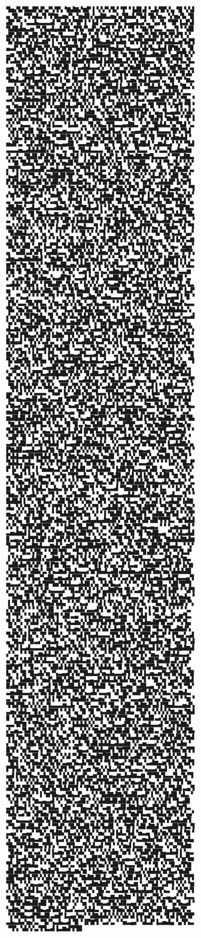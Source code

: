▜▅▞▙▜▙▟▛▟▚▞▚▜▚▝▇▟▇▞▆▛▐▝▞▞▚▜▞▝▛▝▐▟▊▟▝▃▙▜▛▞▄▝█▝▞▟▄▝▉▃▝▜▚▟▃▜▝▛▇▃▅▞▚▝▅▟▊▞▄▟▇▃▅▞▄▜▙▟▞▜▟▝█▞▅▃▝▞▅▞▙▝█▟▛▝▚▝▃▃▙▃▃▃▟▝▚▟▞▞▜▛▐▝▐▟▝▃▃▃▛▞▜▃▄▟▃▞▃▝▄▞▙▝▜▛▐▃▛▟▜▟█▟▅▃▅▝▚▜▄▟▄▟▟▜▃▜▜▞▚▟▚▞▆▜▝▃▛▞▝▜▝▝▇▞▛▃▃▝▃▃▜▝▝▟▊▟▛▟▉▞▚▟▊▟▜▞▅▃▜▃▃▃▛▝▆▝▄▜▝▝▛▞▟▃▄▜▅▝▇▞▚▜▙▜▜▞▛▟▜▝▞▜▞▟▄▃▛▞▟▃▆▛▐▝▃▜▞▝▊▜▛▝▐▜▙▃▆▟▚▟▅▝▅▜▜▟▛▜▚▟▚▟▟▃▅▜▟▜▄▃▛▝▄▜▙▛▇▞▛▞▆▞▆▜▛▜▟▞▃▟▜▜▜▜▅▟▄▞▅▃▃▞▟▞▙▃▙▟▐▛▇▞▄▝▉▃▅▝▉▜▟▜▄▃▜▝▚▝▛▟▇▝▊▞▃▜▅▟▇▃▟▝▉▝▆▝▇▝█▟▃▟▆▟▛▝▄▟▜▜▞▞▛▃▙▞▛▝▚▜▞▝▟▝▞▟█▟▐▟▆▛▇▜▜▟▐▟▉▟▇▃▛▞▛▟▊▃▃▝▊▝▉▞▜▜▃▜▃▃▄▝█▃▞▟▚▟▇▝▐▜▛▟▊▝▛▃▟▟▃▃▞▞▝▞▄▞▚▞▆▟▊▜▛▃▙▞▄▝▆▛▇▃▛▃▜▞▝▝▟▃▟▃▟▛▇▃▄▞▚▛▐▃▙▟▚▟▚▟▇▛▐▞▜▜▞▟█▟▚▃▅▟█▟▞▞▛▝▊▟▞▜▅▟▃▟▜▜▄▟▞▃▆▟▐▝▅▝▉▃▞▝▛▃▝▜▟▃▅▜▝▃▅▞▅▟▐▃▄▞▃▝▇▝▛▝▆▃▃▃▚▝▚▜▅▜▄▜▝▞▄▃▛▃▞▞▟▝▐▜▚▟▇▜▙▟▐▃▟▟▊▞▝▜▟▃▙▝▇▟▅▝▇▃▚▜▛▞▅▜▙▞▅▟▉▃▄▞▅▜▚▞▛▛▐▞▞▜▛▃▆▟▊▜▙▟▜▜▙▞▛▜▛▃▙▟▟▜▞▃▃▃▞▟▆▟▆▟▅▟▜▟▐▞▞▟▃▜▙▝▉▞▜▝▚▛▐▃▝▞▞▞▃▜▃▞▃▃▆▟▛▞▚▞▞▜▄▝▄▝▅▃▛▟▟▞▟▜▝▞▄▟▊▟▃▟▜▞▞▞▃▝▊▃▞▟█▜▜▃▟▃▆▝▉▝▛▜▝▞▆▜▝▜▝▟▇▟▜▝▇▃▟▜▚▃▆▝▊▞▟▝▃▝▐▟▆▝▚▞▙▞▅▝▟▟▉▜▜▟▚▝▄▃▜▃▄▟▞▞▟▞▃▞▞▟▟▞▅▟▄▝▝▞▟▟▊▟▚▜▅▟▛▜▙▃▚▟▇▟▄▜▞▜▝▟▚▝▉▟▜▝▆▟▆▝▝▛▐▞▞▝▚▃▃▝▝▞▛▟▐▃▃▝▐▃▙▝▃▝▊▞▙▃▜▜▃▃▄▟▇▃▝▃▛▝█▟▟▃▚▞▜▟▝▃▝▟▚▜▚▟▊▝▇▃▜▃▅▃▅▃▃▃▞▝▄▝▞▟▜▟▜▃▞▃▝▃▄▟▛▞▛▜▃▃▃▜▛▞▜▟▝▞▟▃▜▟▞▟█▟▅▝▚▟▉▜▞▞▟▝▅▟▜▞▙▟▞▟▊▝▞▜▃▝▜▝▉▝▜▜▞▟▅▟▟▝▅▟▛▃▝▃▛▃▙▜▜▜▄▃▄▟▉▝▃▃▅▛▇▝▚▞▜▝▜▟▞▝█▟█▟▝▃▆▟▃▞▝▞▝▜▟▃▃▃▅▃▟▟▟▟▉▞▟▝▝▃▝▜▃▜▙▟▃▃▃▝▉▞▃▜▞▃▃▜▃▃▝▝▞▃▃▜▃▟▆▟▆▞▃▞▃▝█▟▊▟▚▛▇▝▇▟▃▜▟▝▐▝▅▟▐▞▄▛▐▃▚▟▆▟▇▟▇▜▃▃▃▞▝▜▚▟▇▃▝▝▇▝█▟▄▜▃▞▛▟▚▞▅▟▊▜▄▞▟▟▚▟█▞▞▞▆▝▐▞▅▟█▃▝▝▟▝▜▃▜▞▝▞▞▞▜▜▚▃▃▟▄▟▛▃▆▟▄▟▆▃▚▞▜▜▝▟▐▃▝▞▜▟▃▝▞▟▛▟▞▃▞▜▄▝▄▛▇▟▛▃▚▃▟▝▞▞▜▃▚▝▆▟█▟▊▜▛▝▅▝▜▜▄▜▅▝▃▜▛▞▜▝▇▞▞▝▟▃▛▞▝▟▉▝▇▞▛▟▜▟▅▜▃▟▊▜▞▟▉▞▚▜▙▟▆▜▃▝▞▛▇▜▅▛▇▞▙▝▄▝▆▜▞▃▟▟▟▛▐▞▆▜▝▝▛▟▜▛▇▞▄▛▇▜▚▝▆▝▇▞▆▜▟▟▚▃▟▞▚▟▇▞▟▜▞▃▛▜▄▝▐▟▜▃▅▞▃▝▜▞▆▜▞▜▛▃▅▟▝▝▅▟▛▝▐▛▐▃▚▞▚▝▐▟▅▟▝▜▜▞▄▃▛▛▐▝▟▛▇▟▇▝▅▞▟▞▃▝▃▃▜▃▟▝▄▝▞▃▄▜▄▝▛▜▟▝▐▃▜▜▟▜▛▝▉▃▙▝▄▞▙▟▛▃▙▝▇▞▜▜▟▝▄▟█▟▇▞▃▟▃▞▜▃▃▟▆▟▞▝▆▛▇▟▃▟▐▝▐▞▆▃▙▝█▃▆▝▄▝▚▜▜▃▄▝▜▛▇▃▞▟▛▞▃▝█▝▇▃▙▃▆▃▅▞▝▃▅▃▚▞▃▞▝▃▞▛▐▜▃▝█▜▙▞▞▞▝▜▄▞▟▟▃▜▙▃▝▝▛▟▅▝▟▜▞▞▅▜▝▟▛▟▐▟▟▟▊▝▜▝▇▝█▟█▟▅▞▚▜▃▜▙▃▟▟▚▃▆▜▃▝▅▞▞▟▟▞▞▝▄▜▝▛▐▃▆▛▐▞▅▟▃▃▜▝▐▜▅▜▙▜▝▟▃▟▜▜▚▃▚▝█▟▅▝▟▝▜▝▉▟▇▟▃▞▄▝▄▝▄▝▐▝▃▝▝▝█▝▞▝▞▜▝▝▜▟▜▞▚▜▟▝▞▝▜▞▜▟▚▃▙▝▄▞▚▞▛▝▊▝▟▝▝▟▝▝▐▞▚▝▊▝▞▟▃▞▙▝▊▟█▜▚▜▝▞▚▝▊▞▙▃▄▝▛▟▐▞▛▃▆▜▙▜▞▟█▝▃▛▐▃▛▜▃▜▟▜▟▟▊▛▇▝▟▞▚▞▜▃▄▞▜▝▜▜▚▜▞▝▅▝▄▃▝▟▄▞▄▝▚▟▊▃▛▟▜▝▄▟▉▃▃▝█▟▜▞▟▟▝▟▅▞▛▃▛▝▊▝▆▞▟▞▆▜▃▝▚▞▃▝▛▜▚▟▅▃▅▟▆▟▇▟▝▝▆▟▆▝▟▜▄▜▚▞▅▟▐▃▞▝▃▜▝▃▄▃▟▞▚▞▃▛▐▟▇▜▚▜▝▃▆▜▚▞▆▝▇▝▞▝▇▜▙▟█▃▅▞▟▟▇▝▞▛▐▞▟▜▃▃▞▝▊▝▐▜▜▞▄▟▊▜▟▝▞▟▃▛▇▝▊▝▇▟▛▞▅▞▝▝▝▞▜▞▝▃▅▜▝▃▚▃▚▟▆▟▄▟▛▝▆▞▟▛▐▞▝▟▅▝▃▃▆▞▝▃▅▞▙▝▉▟▅▃▚▃▟▛▇▝▃▃▟▝▅▜▝▃▙▟█▟▜▝▆▜▚▃▙▞▙▃▜▞▅▟█▝▃▃▟▟▞▝█▟▚▝▐▜▙▟▛▃▜▞▅▝▐▞▞▞▃▞▙▃▅▛▇▝▚▟▆▟▐▟▜▝▐▝▛▝▟▃▜▃▅▝▝▝▟▞▟▟▞▟▇▞▜▃▛▝▊▜▅▟▊▝▉▟▝▝▛▜▄▟▇▃▟▞▆▞▝▜▟▞▅▟▄▛▐▃▛▞▃▝▚▃▞▝▝▝▚▞▜▝▝▝▛▜▝▜▃▟▆▞▚▟▅▃▃▃▛▟▝▃▛▟▟▝▊▛▐▃▄▟▐▝▊▝▐▜▞▃▃▜▙▜▜▃▝▞▆▃▜▞▞▞▙▝▃▞▙▃▆▃▝▝▐▃▆▝▛▟█▝▚▜▄▃▙▜▅▟▚▃▃▜▙▝▆▞▙▞▜▞▜▝▚▞▝▜▃▞▙▟▜▟▞▟▄▞▜▞▟▝▝▟▝▞▝▝▆▜▚▞▟▟▇▟▟▃▚▞▄▞▞▝▉▛▇▟▄▝▊▝▄▜▞▟▃▜▟▟▜▞▛▜▚▝▊▝▊▃▚▟▟▃▝▞▅▜▃▞▟▃▞▃▃▟▚▞▞▜▙▃▛▟▛▜▙▜▃▟█▃▆▟▛▟▊▝▞▜▅▜▅▟█▜▛▃▙▞▆▝▟▟▞▟▅▃▆▜▟▃▟▃▆▞▅▜▛▛▐▃▆▞▝▝▞▃▛▟▆▃▞▃▙▟▜▟▚▞▝▞▙▟█▜▜▃▅▜▃▟▐▃▄▜▝▞▚▞▆▟▐▜▙▃▞▟▛▟▐▟▇▞▜▜▝▞▚▝▉▃▄▜▚▝▊▟▐▟█▟▄▟▝▜▅▛▇▟▇▞▙▟▜▝▉▟▄▟▝▝▛▞▞▃▛▃▝▝▄▟▚▜▃▟█▟▚▃▛▜▞▟▐▝▚▟▄▟▃▝▚▝▞▃▜▟▟▞▅▜▛▞▞▃▄▝▚▜▚▃▟▜▚▜▟▟▊▝▃▃▚▃▜▞▅▞▃▝▞▝▆▝▄▝▉▟▟▃▄▜▄▞▟▝▃▞▆▝▇▞▝▟▜▝▐▞▅▝▐▜▃▝▃▟▄▃▟▜▃▃▟▜▟▝▝▃▜▞▆▞▃▟▅▞▃▝▉▞▛▜▝▞▝▝▊▜▞▟▆▜▙▝█▜▅▝▛▟▅▟▟▟█▜▄▃▙▟▃▞▃▃▟▝▆▞▟▃▜▞▅▞▚▞▙▟█▝▞▃▝▜▝▃▆▞▚▜▝▝▝▃▄▟▛▞▙▃▅▜▛▟▚▜▚▃▆▟▆▜▜▃▝▜▟▜▃▜▟▟▚▞▄▛▇▟▛▃▚▞▚▞▅▝▟▜▜▃▟▟█▟█▞▛▟▞▝▊▟▇▃▟▞▚▝▞▟▝▜▛▞▚▟▝▝▆▞▚▟▆▜▟▟▜▃▚▞▞▞▚▟▚▞▙▞▝▃▃▞▞▝▃▟▟▞▄▝▟▝▇▃▛▃▟▞▄▃▃▜▄▞▝▝▝▞▚▃▆▞▛▝█▟▐▜▟▞▛▃▜▟▞▃▝▜▚▞▛▞▄▜▞▜▞▃▟▟▛▟▛▃▄▟▚▝▄▟▐▝▐▟▉▟▃▃▚▝▄▞▝▟▝▞▞▃▃▃▝▜▄▛▐▞▝▟▊▞▙▞▜▃▃▜▜▟▄▞▅▟▚▃▚▝▐▟▞▜▙▝▃▃▙▟▞▜▅▜▄▃▅▟▊▟▅▞▃▃▆▝▇▜▛▃▛▟▛▟▐▝▟▞▟▞▛▃▛▃▜▜▟▟▆▃▝▜▜▞▛▟▟▞▆▃▞▟▜▞▙▝▆▟▚▞▛▞▚▃▅▜▜▃▅▝▚▟▄▟▐▃▟▃▟▃▃▝▇▃▜▟▞▟█▃▚▞▙▃▅▟▆▜▅▟▚▞▞▜▜▜▝▟▚▃▄▝▇▞▝▟▉▟▊▞▃▟▜▟▇▟▊▜▛▃▃▝▄▛▇▃▝▝▃▞▆▟█▟▊▟▟▜▜▟▚▜▛▜▚▝▅▃▚▃▅▛▇▜▜▝▞▝▅▟█▞▜▟▐▜▟▞▅▟▇▟▚▟▊▜▙▝▇▃▙▞▆▜▛▜▃▜▝▟▃▝▉▝▊▃▚▃▜▟▉▃▟▃▚▃▛▜▛▃▄▝▅▞▆▟█▟▃▞▆▞▅▜▟▜▟▞▞▃▙▝▄▃▚▃▙▛▐▃▛▟▐▛▇▜▃▜▃▃▛▜▟▝▜▞▚▞▝▟▄▜▜▃▄▟▆▟▝▝▚▟▛▝▉▝▐▃▝▞▜▜▝▟▛▛▐▟▅▝▅▞▞▜▜▝▊▞▃▟▟▞▆▜▅▟▆▞▙▟▚▟▃▟▚▝▃▟▞▟▉▃▞▃▙▜▜▟▟▝▐▃▄▟▛▟█▟▇▟▞▃▝▞▃▃▙▝▃▞▆▜▄▞▛▛▐▃▟▟▇▞▄▛▇▟▉▃▄▟▃▟▃▛▇▝▅▞▃▟▚▞▞▞▞▝▊▜▛▞▟▝▚▃▜▞▄▃▄▝▝▟▇▝▜▝▆▞▜▝▛▟▟▃▆▟▉▜▜▟▟▝▊▜▝▟▆▞▆▟▆▞▆▝▅▟▊▝▃▜▝▞▃▜▛▞▄▞▆▟▊▞▜▞▜▝▜▟▟▃▚▟▃▝▜▞▞▛▐▜▅▜▚▜▚▝▆▜▛▛▇▝▆▝▚▛▇▞▛▃▃▟▞▝▝▝▐▟▚▝█▃▛▛▐▞▝▟▜▝▐▝▅▟▅▃▛▃▛▟▜▟▊▃▞▜▟▟▆▝▐▟▉▜▜▃▄▃▛▟▊▝▄▃▄▝▞▞▛▞▃▝▆▟▝▝▟▝▄▃▅▝▄▞▆▝▜▜▄▟▄▝▟▝▚▝▜▟▊▃▛▟▝▟▐▞▙▝▟▟▉▝▆▝▆▝▄▞▅▝▆▞▜▟▚▜▅▞▄▝▝▞▝▞▞▝▅▃▃▜▅▃▚▛▐▜▞▟▉▟▟▞▙▟▄▃▟▞▆▃▙▞▝▃▆▝▐▟▟▛▐▜▟▃▚▃▙▃▜▞▛▝▄▟▊▜▝▝▆▃▃▟▝▜▅▟▉▜▙▜▝▛▐▃▝▝▐▞▝▟▚▜▅▃▜▞▃▟▞▝▄▞▜▝▃▝▃▞▙▟▇▃▝▝▄▞▝▃▅▃▄▟▟▃▞▝▉▟▆▞▛▃▟▃▃▜▝▝█▟█▟▐▝▚▝▉▜▃▞▝▟▊▜▅▜▝▞▅▞▝▟▜▝▄▜▃▝▟▃▄▝▛▃▚▟▐▝▃▟▄▛▐▟▇▟▄▝▞▞▜▃▚▜▙▝▐▜▜▝▟▞▅▃▞▞▞▜▝▃▟▟▉▟▚▝▅▝▊▟█▜▚▝▜▞▙▞▚▞▅▞▅▃▞▞▝▟▜▝█▞▄▝▝▜▟▟▇▜▅▜▅▝▞▝▐▝▇▟▉▝▆▜▙▟▜▝▚▟▇▞▆▜▟▝▝▞▛▞▚▜▄▝▉▝▛▜▃▟▛▟▆▃▜▟▚▝▃▟▄▟▄▟▆▟▛▞▚▛▇▞▛▟▛▟▉▜▜▜▃▝▆▜▟▟▞▞▚▝▇▜▛▟▉▜▛▃▝▝▐▟▆▝█▃▛▜▃▝▅▝▞▟▆▝▇▞▛▜▄▃▄▃▝▝▝▃▅▃▆▟▝▃▅▟▆▟▐▝▚▟▚▝▝▟▆▞▆▟▞▟▉▜▚▝▞▃▝▟▇▃▟▝▉▝█▝▆▟█▃▄▝▚▞▟▃▟▟▊▃▄▃▚▟▜▜▟▛▐▟▚▟▚▜▝▟▅▟▇▃▙▞▅▝▃▝█▝▜▞▃▟▅▞▟▜▙▝▇▟▟▟▇▟▆▜▄▟▚▜▄▟▇▟▃▃▆▟▞▃▆▛▐▟▄▟█▟▇▜▜▞▜▝▚▞▙▝▉▞▚▟▉▜▟▜▄▟▃▝▝▞▝▃▝▝▉▃▚▜▙▝▝▟▊▜▜▃▝▜▃▜▚▝▞▟▛▝▃▃▟▞▅▟▆▝▊▟▉▞▃▜▚▝▚▜▃▛▐▝▞▟▃▃▟▟▊▞▃▟▇▟▚▟▜▟▝▟▝▟▄▜▝▃▞▝▚▞▙▝▇▜▃▃▚▃▃▟▜▞▜▞▆▃▚▟▉▟▅▜▞▟▚▝▊▛▇▝█▃▝▝▅▟▛▝▊▛▐▞▄▞▃▛▐▃▄▝▐▟▆▟▛▃▙▛▐▛▐▞▆▞▞▜▚▝▝▟▇▞▃▜▚▃▆▟▜▃▙▃▃▞▆▜▙▟▃▟▊▟▅▟▅▃▟▟▇▜▅▞▅▞▟▟▟▟▉▞▛▜▞▛▐▜▄▞▚▟▉▃▅▃▟▞▛▜▞▃▅▝▄▃▝▞▛▞▃▞▅▜▛▟▐▃▅▟▃▟▟▜▃▃▄▜▅▃▃▞▜▃▞▃▙▜▛▜▅▜▟▟▃▃▟▟▊▞▄▝▟▞▙▃▞▝▞▝▚▝▛▞▙▟▉▃▝▟▊▜▛▜▞▝▞▝▚▟▊▟▝▟▚▃▃▃▞▝▉▃▛▞▟▝▐▞▄▟▇▛▇▝▉▞▃▟▚▃▙▃▛▟▐▟▛▝▝▟▜▝▜▟▆▝▊▝▟▟▚▃▜▃▛▃▄▟▃▞▚▟▟▜▃▛▐▝▝▝▆▜▃▃▝▞▜▜▃▟▟▝▟▞▅▟▄▝▐▝▊▝█▜▜▝▉▜▅▟▜▟▄▝▝▞▚▃▞▝▝▟▐▝▛▞▆▝▄▞▛▞▙▝▝▜▄▝▊▟▟▟▛▞▚▞▛▟▛▞▝▝▝▟▞▟▊▝▝▃▟▞▟▟▞▃▃▟▜▝▄▝▛▞▟▞▜▝▆▝▐▝▇▝▊▝▞▝▝▝▃▜▝▜▚▝▝▟▟▞▛▟▉▜▝▟▊▃▄▝▜▜▜▞▙▃▃▝▉▟▅▝▜▝▟▟▝▝▆▞▚▃▛▃▆▜▃▜▞▞▚▝▛▟▟▝▃▞▞▟▃▝▅▃▆▞▞▟▛▜▜▟▜▜▄▟▛▃▝▟▜▟▅▟▇▜▛▃▞▝▚▜▄▝▚▞▙▝▐▃▅▟▚▜▅▟▝▝▟▃▅▞▙▞▄▞▞▟▞▃▙▟▊▟▚▃▛▟▇▝▜▃▜▜▃▟▇▟▚▜▟▜▞▟▐▞▚▝▛▝▜▟▞▃▞▝▚▟▐▜▄▟▃▃▃▜▜▞▟▝▇▝▟▜▛▟▜▃▛▝▐▜▄▞▃▟▄▝▇▃▛▝▉▃▞▝▅▃▙▝▚▝▆▝▞▜▝▞▝▟▊▟▜▃▅▟▅▜▚▞▛▜▄▟▅▝▇▝▄▞▜▝▟▝▛▟▐▃▟▃▃▃▛▟▅▟▆▟▜▞▙▜▞▝▟▞▜▟▐▟▛▜▟▞▃▟▜▜▙▟▐▞▞▜▃▟█▟▆▟▞▝▃▝▝▝▊▃▆▟▟▃▛▞▃▞▝▝▇▟▄▝▞▃▞▝▚▝▞▟▝▟▃▜▚▝▅▃▝▟▉▟▟▃▃▞▄▜▞▝▟▟▛▟▞▟▃▃▝▞▛▃▙▟▟▃▅▝▆▝▟▛▐▃▟▝▉▞▚▞▚▟▉▜▅▟▊▃▛▃▙▛▇▛▇▜▝▝▊▃▝▃▝▟▉▟▐▟▟▝▇▃▜▟▝▟▟▟▄▝▉▝▊▜▙▟▉▜▜▟▅▃▚▜▞▟▝▃▙▝▚▝█▝█▃▟▞▅▝▚▃▄▟▚▜▞▜▙▟▃▞▅▃▙▃▃▟▜▝▛▟▐▃▅▃▅▜▅▜▛▟▃▝█▟▚▝▐▟▆▟▚▝▅▟▚▟█▞▟▜▄▞▜▃▄▃▛▟▟▃▙▜▟▞▅▞▃▜▝▝▇▝▅▝▄▟▝▟█▟▉▟▅▜▜▝▛▝▝▃▟▝▊▜▄▟█▃▙▜▝▜▟▟▊▝▆▝▜▃▅▞▚▟█▃▄▝▛▟▝▜▄▜▝▜▞▃▅▟▇▃▃▞▃▜▙▜▟▜▞▟▃▝▛▟▚▃▟▞▃▃▄▝▟▝█▞▚▟▛▜▟▞▛▞▆▃▚▃▆▟▃▃▜▃▛▃▝▜▝▃▞▟▐▝▛▃▝▟▆▟▉▞▅▃▅▞▝▃▃▜▛▝▃▃▄▞▙▞▄▞▅▃▚▜▝▝▆▝▜▜▟▜▙▞▞▞▞▃▜▃▃▃▆▃▙▝▄▝▛▃▃▜▜▝▉▃▝▟█▃▜▟▇▟▚▟▐▜▙▟▃▃▅▟▚▃▅▞▟▟▃▝▊▞▜▟█▜▝▝▟▝▄▝▉▝▉▝▚▃▆▟▛▟▊▟▄▝▜▟▚▝▞▞▞▞▆▃▆▝▇▟▊▝▞▜▞▟▛▜▜▞▜▃▛▞▃▝▅▟▉▃▞▞▅▟▝▞▛▞▛▜▄▃▜▞▙▟▊▃▞▟▐▟▞▞▛▟▃▃▜▛▇▝▝▛▇▞▅▃▆▜▞▝▐▟▟▟▞▞▃▝▄▝▜▃▃▟▜▞▞▃▅▟▃▃▟▝▚▜▜▟▇▞▞▃▅▃▜▟▜▞▚▜▝▞▚▝▄▝█▃▝▞▞▝▇▟▅▜▛▟▉▟▊▝▉▟▞▟▊▃▝▟▆▛▐▞▟▜▙▜▜▝▆▞▜▝▅▟▜▞▙▝▆▃▛▝▟▟█▞▚▞▙▞▛▟▄▝▛▟▄▟▄▜▞▃▆▞▛▞▛▟▊▞▆▟▞▝▊▞▝▟█▞▙▞▜▟▞▞▙▞▝▃▙▝▊▟▊▟▟▟▃▟▄▟▆▝▞▃▅▃▃▞▝▟▆▜▚▟▅▝▉▜▚▝▅▜▃▃▜▝▅▞▟▞▝▝▝▜▄▃▞▜▟▟▄▟▜▝▇▜▛▞▄▜▅▜▜▞▙▞▆▜▅▞▅▜▜▜▚▃▝▞▆▝▉▝▆▜▄▞▝▞▟▝▚▛▇▝▅▟▇▜▛▟█▟▟▞▃▟▛▃▚▞▛▜▃▟▞▞▚▟▃▝█▜▝▝▅▜▅▟▚▞▙▜▞▃▄▞▙▃▙▜▙▜▞▝▜▝▅▃▞▝▊▜▄▝▃▟▆▃▅▜▟▝▄▜▟▜▛▜▜▞▙▝▟▝▚▛▇▞▞▟▜▝▜▃▞▃▅▝▆▞▞▟▃▞▙▞▜▃▄▃▚▃▃▞▙▟▝▝▞▜▃▝▄▟▐▜▄▞▙▃▚▟▄▜▙▝▐▞▟▞▄▟▚▃▅▜▚▞▄▃▆▃▙▟▆▃▆▝▛▜▙▜▃▃▜▃▜▞▜▞▙▝▝▝▞▞▟▃▚▜▅▝▊▟▚▟▐▜▞▜▚▟▜▜▙▟▜▝▚▞▅▃▟▜▚▃▝▃▛▜▝▜▜▝▅▟▛▟▚▜▛▟▄▝█▟▜▞▜▟▟▜▜▝▝▛▇▃▙▝▟▝▚▞▛▞▝▃▙▜▃▜▞▟▚▝▜▟▊▃▄▜▄▝▅▟▇▜▞▝▐▝▆▜▙▃▄▜▙▃▛▃▄▝▞▝█▟▇▟▇▞▙▟▉▃▄▛▐▝▚▝▉▟█▝▟▃▝▝▞▟▝▃▜▝▆▃▄▃▟▝▞▝▆▞▃▟▊▞▝▞▟▟█▟▊▟▉▟▚▜▝▞▞▝▞▞▟▜▝▜▃▟▊▃▅▜▅▟▝▞▅▝▟▜▟▃▝▟▆▝▝▜▄▃▛▟▝▃▅▝▃▟▊▟▇▟▆▜▄▟▜▟▜▃▅▞▆▜▃▜▟▞▃▞▆▝▟▜▅▞▛▜▄▜▚▝▛▞▜▞▆▞▅▃▜▞▝▃▙▝▆▟▜▃▄▝▜▟▄▜▞▛▐▞▄▞▄▞▚▃▃▃▞▟▇▞▙▜▙▞▟▃▙▛▇▞▝▃▚▞▙▟▊▞▛▟▇▟▚▝▆▝▊▝▇▞▛▃▟▃▆▜▞▜▃▟▊▟█▃▛▃▞▝▜▟▚▝█▞▙▟▊▜▟▞▙▟▊▝▃▝▇▜▝▟▊▟▇▟▝▃▄▟▉▜▜▃▜▃▄▞▝▃▄▞▝▜▞▃▜▟▇▞▜▃▞▞▙▜▞▝▅▞▝▟▐▟▃▜▟▝▅▃▄▝▉▞▆▞▙▟▟▝▇▝▚▝▇▞▛▟▅▃▅▝█▝▐▃▞▞▙▜▛▝█▝▟▃▟▜▙▝▅▃▛▞▚▃▅▟▅▜▟▝▞▝█▟▚▟▄▜▙▞▜▜▟▟▇▃▜▜▚▝▃▃▜▜▃▃▜▞▟▃▟▝▜▝▝▞▅▟▐▃▃▝▇▞▅▃▝▞▚▞▜▟▆▝▉▟▄▝▚▞▃▞▝▟▐▃▅▞▆▜▞▟▞▝▅▝▝▞▞▟▅▝▅▜▝▞▜▟▛▟█▜▄▃▙▟▐▝▄▃▝▛▐▃▟▞▜▟▜▞▃▝▃▞▅▛▇▝▄▝▄▟▉▜▄▜▙▞▛▃▄▃▞▞▆▟▛▟▞▜▃▃▝▞▅▜▅▜▚▟▚▟▅▟▄▝▝▝▇▞▜▃▞▃▝▟▆▜▟▞▅▞▞▟▉▜▚▃▃▜▙▝▝▝▊▝▞▝▉▃▞▛▇▟▊▟▉▟▚▃▅▞▆▟▅▜▃▃▟▃▆▞▆▝▐▟▅▃▚▟▛▝▞▟▉▃▞▞▟▟▟▞▆▜▃▞▆▟▛▟█▜▄▟▜▞▛▞▞▟▞▃▚▛▐▜▄▝▇▟▇▟▊▟▃▞▆▟▝▟▊▟▜▝▞▃▟▞▄▞▜▃▟▞▜▜▜▜▄▝▝▞▄▃▄▞▜▝▆▃▞▜▛▝▅▝▃▟▆▟▆▛▐▞▆▞▙▃▆▝▃▞▜▟▝▃▛▜▝▞▞▝▆▞▞▞▆▝▟▟▐▃▝▞▟▞▟▜▛▝▇▟█▞▚▝█▞▃▝▆▃▙▞▆▟▄▟▄▟▜▜▚▃▝▝▟▞▚▜▅▝▉▞▚▟▅▃▝▟▅▞▅▞▙▟▝▃▚▃▜▃▟▜▄▃▆▃▆▟▆▝▐▟▞▃▞▜▞▃▄▃▞▝▐▃▃▝▇▜▛▟▆▟▉▟█▝▛▝▆▜▞▝▞▝▅▝▚▜▙▃▟▜▞▟▉▃▄▞▛▃▄▜▞▝▊▝▚▞▙▃▟▝▚▟▆▞▚▃▟▜▙▃▟▜▟▞▜▃▞▃▃▞▟▟▃▝▄▃▜▜▅▞▟▞▛▝▟▞▙▟▊▜▄▟▆▞▛▃▝▞▟▜▙▃▟▜▙▟▊▃▅▛▐▃▄▞▅▞▝▟▇▟▟▞▞▞▞▟▞▟▐▜▚▟▚▝▚▝▊▟▐▜▟▜▛▃▙▃▙▞▅▞▃▝▜▞▚▃▙▃▟▝▉▝▐▛▇▜▝▃▞▃▝▝▅▃▄▞▝▟▃▛▐▃▅▟▄▝▄▜▚▃▝▜▚▝▟▞▞▃▜▜▃▟▐▃▆▟▜▜▉
